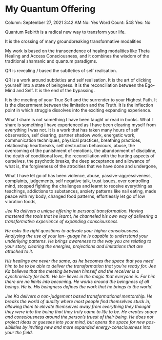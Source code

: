 # My Quantum Offering

Column: September 27, 2021 3:42 AM
No: Yes
Word Count: 548
Yes: No

Quantum Rebirth is a radical new way to transform your life.

It is the crossing of many groundbreaking transformative modalities 

My work is based on the transcendence of healing modalities like Theta Healing and Access Consciousness, and it combines the wisdom of the traditional shamanic and quantum paradigms.

QR is revealing / based the subtleties of self realisation.

QR is a work around subtleties and self realisation. It is the art of clicking yourself into a state of beingness. It is the reconciliation between the Ego-Mind and Self. It is the end of the bypassing. 

It is the meeting of your True Self and the surrender to your Highest Path. It is the discernment between the limitation and the Truth. It is the inflection point in which struggle dissolves into the exciting expanding experience.

What I share is not something I have been taught or read in books. What I share is something I have experienced as I have been clearing myself from everything I was not. It is a work that has taken many hours of self observation, self clearing, partner shadow work, energetic work, communication techniques, physical practices, breathing practices, relationship heartbreaks, self destruction behaviours, abuse, the overcoming of the punishment of emotions, the abandonment of discipline, the death of conditional love, the reconciliation with the hurting aspects of ourselves, the psychotic breaks, the deep acceptance and allowance of what is, the forgiveness of the atrocities that we have done and undergone, 

What I have let go of has been violence, abuse, passive-aggressiveness, complaints, judgements, self negative talk, trust issues, over controlling mind, stopped fighting the challenges and learnt to receive everything as teachings, addictions to substances, anxiety patterns like nail eating, made peace with my body, changed food patterns, effortlessly let go of low vibration foods,  

*Jee Ka delivers a unique offering in personal transformation. Having mastered the tools that he learnt,
he channeled his own way of delivering a transformative experience of expanding consciousness.*

*He asks the right questions to activate your higher consciousness. Analysing the use of your lan-
guage he is capable to understand your underliying patterns. He brings awareness to the way you
are relating to your story, clearing the energies, projections and limitations that are attached to it.*

*His healings are never the same, as he becomes the space that you need him to be
to be able to deliver the transformation that you’re ready for. Jee Ka believes that
the meeting between himself and the receiver is a synchronicity for both. He be-
lieves in the magic that everyone is. For him there are no limits into becoming.
He works around the beingness of all beings. He is. His beingness defines the work that he brings to the world.*

*Jee Ka delivers a non-judgement based transformational mentorship. He breaks the
world of duality where most people find themselves stuck in, allowing them to elevate
themselves away from everything they thought they were into the being that they truly came to life to be.
He creates space and consciousness around the person’s truest of their being.
He does not project ideas or guesses into your mind, but opens the space for new pos-
sibilities by inviting new and more expanded energy-consciousness into your the field.*